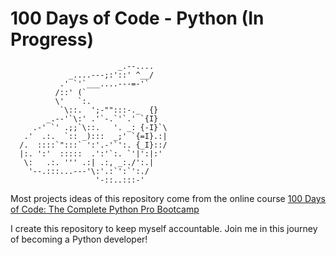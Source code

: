 # 100 Days of Code - Python (In Progress)

                            _.--....
                 _....---;:'::' ^__/
               .' `'`___....---=-'`
              /::' (`
              \'   `:.
               `\::.  ';-"":::-._  {}
            _.--'`\:' .'`-.`'`.' `{I}
         .-' `' .;;`\::.   '. _: {-I}`\
       .'  .:.  `:: _):::  _;' `{=I}.:|
      /.  ::::`":::` ':'.-'`':. {_I}::/
      |:. ':'  :::::  .':'`:. `'|':|:'
       \:   .:. ''' .:| .:, _:./':.|
        '--.:::...---'\:'.:`':`':./
                       '-::..:::-'

Most projects ideas of this repository come from the online course [100 Days of Code: The Complete Python Pro Bootcamp](https://www.udemy.com/course/100-days-of-code)

I create this repository to keep myself accountable. Join me in this journey of becoming a Python developer!
